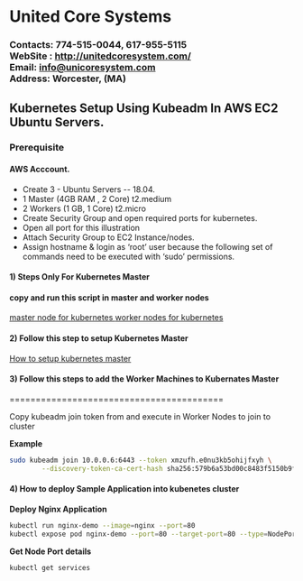 # United Core Systems

### Contacts: 774-515-0044, 617-955-5115<br> WebSite : <http://unitedcoresystem.com/><br>Email: info@unicoresystem.com <br>Address: Worcester, (MA)

## Kubernetes Setup Using Kubeadm In AWS EC2 Ubuntu Servers.

### Prerequisite
#### AWS Acccount.
- Create 3 - Ubuntu Servers -- 18.04.
- 1 Master (4GB RAM , 2 Core) t2.medium
- 2 Workers (1 GB, 1 Core) t2.micro
- Create Security Group and open required ports for kubernetes.
- Open all port for this illustration
- Attach Security Group to EC2 Instance/nodes.
- Assign hostname & login as ‘root’ user because the following set of commands need to be executed with ‘sudo’ permissions.

#### 1) Steps Only For Kubernetes Master

####  copy and run this script in master and worker nodes
[master node for kubernetes ](./master-k8s.sh)
[worker nodes for kubernetes ](./worker-k8s.sh)

#### 2) Follow this step to setup Kubernetes Master

[How to setup kubernetes master ](./master-setup.md)

#### 3) Follow this steps to add the Worker Machines to Kubernates Master
=========================================

Copy kubeadm join token from and execute in Worker Nodes to join to cluster

**Example**
```sh
sudo kubeadm join 10.0.0.6:6443 --token xmzufh.e0nu3kb5ohijfxyh \
        --discovery-token-ca-cert-hash sha256:579b6a53bd00c8483f5150b9fb521b6431fc38b1ac716b8b9a5f668928a93771
```

#### 4) How to deploy Sample Application into kubenetes cluster

**Deploy Nginx Application**

```sh
kubectl run nginx-demo --image=nginx --port=80 
kubectl expose pod nginx-demo --port=80 --target-port=80 --type=NodePort
```

**Get Node Port details**

```sh
kubectl get services
```





